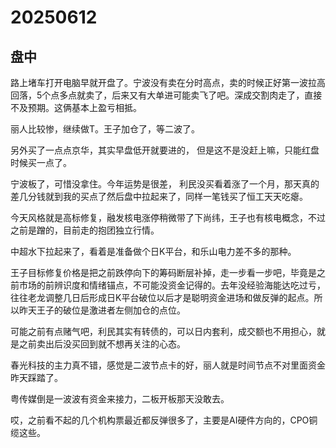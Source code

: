 # 20250612

## 盘中

路上堵车打开电脑早就开盘了。宁波没有卖在分时高点，卖的时候正好第一波拉高回落，5个点多点就卖了，后来又有大单进可能卖飞了吧。深成交割肉走了，直接不及预期。这俩基本上盈亏相抵。

丽人比较惨，继续做T。王子加仓了，等二波了。

另外买了一点点京华，其实早盘低开就要进的， 但是这不是没赶上嘛，只能红盘时候买一点了。

宁波板了，可惜没拿住。今年运势是很差， 利民没买看着涨了一个月，那天真的差几分钱就到我的买点了然后盘中拉起来了，同样一笔钱买了恒工天天吃瘪。

今天风格就是高标修复，融发核电涨停稍微带了下尚纬，王子也有核电概念，不过之前是蹭的，目前走的抱团独立行情。

中超水下拉起来了，看着是准备做个日K平台，和乐山电力差不多的那种。

王子目标修复价格是把之前跌停向下的筹码断层补掉，走一步看一步吧，毕竟是之前市场的前辨识度和情绪锚点，不可能没资金记得的。去年没经验海能达吃过亏，往往老龙调整几日后形成日K平台破位以后才是聪明资金进场和做反弹的起点。所以昨天王子的破位是激进者左侧加仓的点位。

可能之前有点赌气吧，利民其实有转债的，可以日内套利，成交额也不用担心，就是之前卖出后没买回到就不想再关注的心态。

春光科技的主力真不错，感觉是二波节点卡的好，丽人就是时间节点不对里面资金昨天踩踏了。

粤传媒倒是一波波有资金来接力，二板开板那天没敢去。

哎，之前看不起的几个机构票最近都反弹很多了，主要是AI硬件方向的，CPO铜缆这些。
